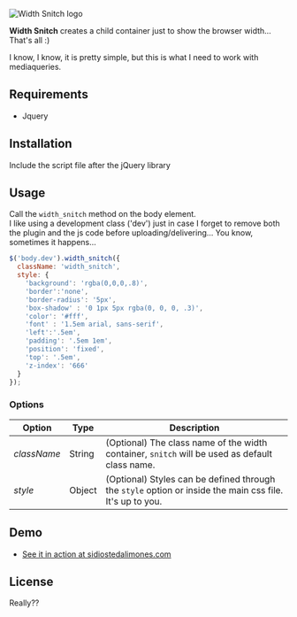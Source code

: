 ![Width Snitch logo](https://photos-2.dropbox.com/t/2/AAB28sbRfd38NHxeASIvcXkDjBcsJnL-FhnmYNo2b-XX2A/12/381855/png/32x32/1/_/1/2/width-snitch-icon.png/EL-lPhjtp6D3AyAHKAc/eOOx8faKhbcCnOwCiL2451J9C62KLOeIMAxHCS9UB9s?size=1600x1200&size_mode=3)

**Width Snitch** creates a child container just to show the browser width... That's all :)

I know, I know, it is pretty simple, but this is what I need to work with mediaqueries.

## Requirements
* Jquery

## Installation

Include the script file after the jQuery library 

  <script src="/path/to/jquery.width_snitch.min.js"></script>

## Usage
Call the `width_snitch` method on the body element.  
I like using a development class ('dev') just in case I forget to remove both the plugin and the js code before uploading/delivering… You know, sometimes it happens…

```JavaScript
$('body.dev').width_snitch({
  className: 'width_snitch',
  style: {
    'background': 'rgba(0,0,0,.8)',
    'border':'none',
    'border-radius': '5px',
    'box-shadow' : '0 1px 5px rgba(0, 0, 0, .3)',
    'color': '#fff',
    'font' : '1.5em arial, sans-serif',
    'left':'.5em',
    'padding': '.5em 1em',
    'position': 'fixed',
    'top': '.5em',
    'z-index': '666'
  }
});
```

### Options
| Option | Type | Description   |
| ------ | ---- | ------------- |
| *className* | String | (Optional) The class name of the width container, `snitch` will be used as default class name. |
| *style* | Object | (Optional) Styles can be defined through the `style` option or inside the main css file. It's up to you. |

## Demo
* [See it in action at sidiostedalimones.com](http://www.sidiostedalimones.com/_projects/width-snitch/demo.html)


## License
Really??
